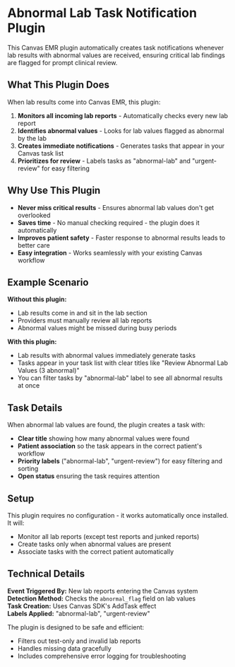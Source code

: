 # Abnormal Lab Task Notification Plugin

This Canvas EMR plugin automatically creates task notifications whenever lab results with abnormal values are received, ensuring critical lab findings are flagged for prompt clinical review.

## What This Plugin Does

When lab results come into Canvas EMR, this plugin:

1. **Monitors all incoming lab reports** - Automatically checks every new lab report
2. **Identifies abnormal values** - Looks for lab values flagged as abnormal by the lab
3. **Creates immediate notifications** - Generates tasks that appear in your Canvas task list
4. **Prioritizes for review** - Labels tasks as "abnormal-lab" and "urgent-review" for easy filtering

## Why Use This Plugin

- **Never miss critical results** - Ensures abnormal lab values don't get overlooked
- **Saves time** - No manual checking required - the plugin does it automatically  
- **Improves patient safety** - Faster response to abnormal results leads to better care
- **Easy integration** - Works seamlessly with your existing Canvas workflow

## Example Scenario

**Without this plugin:**
- Lab results come in and sit in the lab section
- Providers must manually review all lab reports
- Abnormal values might be missed during busy periods

**With this plugin:**
- Lab results with abnormal values immediately generate tasks
- Tasks appear in your task list with clear titles like "Review Abnormal Lab Values (3 abnormal)"
- You can filter tasks by "abnormal-lab" label to see all abnormal results at once

## Task Details

When abnormal lab values are found, the plugin creates a task with:

- **Clear title** showing how many abnormal values were found
- **Patient association** so the task appears in the correct patient's workflow
- **Priority labels** ("abnormal-lab", "urgent-review") for easy filtering and sorting
- **Open status** ensuring the task requires attention

## Setup

This plugin requires no configuration - it works automatically once installed. It will:

- Monitor all lab reports (except test reports and junked reports)
- Create tasks only when abnormal values are present
- Associate tasks with the correct patient automatically

## Technical Details

**Event Triggered By:** New lab reports entering the Canvas system  
**Detection Method:** Checks the `abnormal_flag` field on lab values  
**Task Creation:** Uses Canvas SDK's AddTask effect  
**Labels Applied:** "abnormal-lab", "urgent-review"  

The plugin is designed to be safe and efficient:
- Filters out test-only and invalid lab reports
- Handles missing data gracefully
- Includes comprehensive error logging for troubleshooting